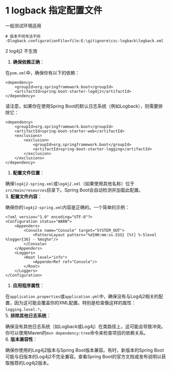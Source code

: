 # 1 logback 指定配置文件

一般测试环境适用

```properties
# 版本不同写法不同
-Dlogback.configurationFile=file:E:\gitignore\csc-logback\logback.xml
```

2 log4j2 不生效

1.  **确保依赖正确**：

在`pom.xml`中，确保你有以下的依赖：

```
<dependency>
    <groupId>org.springframework.boot</groupId>
    <artifactId>spring-boot-starter-log4j2</artifactId>
</dependency>

```

请注意，如果你在使用Spring Boot的默认日志系统（例如Logback），则需要排除它：

```
<dependency>
    <groupId>org.springframework.boot</groupId>
    <artifactId>spring-boot-starter-web</artifactId>
    <exclusions>
        <exclusion>
            <groupId>org.springframework.boot</groupId>
            <artifactId>spring-boot-starter-logging</artifactId>
        </exclusion>
    </exclusions>
</dependency>

```

1.  **配置文件位置**：

确保`log4j2-spring.xml`或`log4j2.xml`（如果使用其他名称）位于`src/main/resources`目录下。Spring Boot会自动检测并加载此配置。\
3. **配置文件内容**：

确保你的`log4j2-spring.xml`内容是正确的。一个简单的示例：

```
<?xml version="1.0" encoding="UTF-8"?>
<Configuration status="WARN">
    <Appenders>
        <Console name="Console" target="SYSTEM_OUT">
            <PatternLayout pattern="%d{HH:mm:ss.SSS} [%t] %-5level %logger{36} - %msg%n"/>
        </Console>
    </Appenders>
    <Loggers>
        <Root level="info">
            <AppenderRef ref="Console"/>
        </Root>
    </Loggers>
</Configuration>

```

1.  **应用程序属性**：

在`application.properties`或`application.yml`中，确保没有与Log4j2相关的配置，因为这可能会覆盖你的XML配置。特别是检查像这样的属性：`logging.level.*`。\
5. **排除其他日志系统**：

确保没有其他日志系统（如Logback或Log4j）在类路径上，这可能会导致冲突。你可以使用Maven的`mvn dependency:tree`命令来检查项目的依赖关系。\
6. **版本兼容性**：

确保你使用的Log4j2版本与Spring Boot版本兼容。有时，新版本的Spring Boot可能与旧版本的Log4j2不完全兼容。查看Spring Boot的官方文档或发布说明以获取推荐的Log4j2版本。
